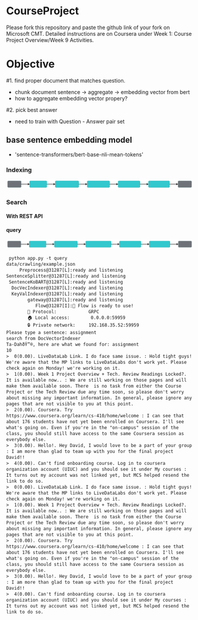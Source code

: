 # CourseProject

Please fork this repository and paste the github link of your fork on Microsoft CMT. Detailed instructions are on Coursera under Week 1: Course Project Overview/Week 9 Activities.

# Objective 
#1. find proper document that matches question.
  - chunk document sentence -> aggregate -> embedding vector from bert
  - how to aggregate embedding vector propery? 
    
#2. pick best answer 
  - need to train with Question - Answer pair set
## base sentence embedding model  
  - 'sentence-transformers/bert-base-nli-mean-tokens'

### Indexing
![](index.svg)


### Search
#### With REST API
#### query
![](query.svg)
```
 python app.py -t query
data/crawling/example.json
     Preprocess@31287[L]:ready and listening
SentenceSplitter@31287[L]:ready and listening
 SentenceKoBART@31287[L]:ready and listening
  DocVecIndexer@31287[L]:ready and listening
  KeyValIndexer@31287[L]:ready and listening
        gateway@31287[L]:ready and listening
           Flow@31287[I]:🎉 Flow is ready to use!
        🔗 Protocol:            GRPC
        🏠 Local access:        0.0.0.0:59959
        🔒 Private network:     192.168.35.52:59959
Please type a sentence: assignment
search from DocVectorIndexer
Ta-DahðŸ”®, here are what we found for: assignment
10
>  0(0.00). LiveDataLab Link. I do face same issue. : Hold tight guys! We're aware that the MP links to LiveDataLabs don't work yet. Please check again on Monday! we're working on it.
>  1(0.00). Week 1 Project Overview + Tech. Review Readings Locked?. It is available now.. : We are still working on those pages and will make them available soon. There  is no task from either the Course Project or the Tech Review due any time soon, so please don't worry about missing any important information. In general, please ignore any pages that are not visible to you at this point.
>  2(0.00). Coursera. Try
https://www.coursera.org/learn/cs-410/home/welcome : I can see that about 176 students have not yet been enrolled on Coursera. I'll see what's going on. Even if you're in the "on-campus" session of the class, you should still have access to the same Coursera session as everybody else.
>  3(0.00). Hello!. Hey David, I would love to be a part of your group : I am more than glad to team up with you for the final project David!!
>  4(0.00). Can't find onboarding course. Log in to coursera organization account (UIUC) and you should see it under My courses : It turns out my account was not linked yet, but MCS helped resend the link to do so.
>  0(0.00). LiveDataLab Link. I do face same issue. : Hold tight guys! We're aware that the MP links to LiveDataLabs don't work yet. Please check again on Monday! we're working on it.
>  1(0.00). Week 1 Project Overview + Tech. Review Readings Locked?. It is available now.. : We are still working on those pages and will make them available soon. There  is no task from either the Course Project or the Tech Review due any time soon, so please don't worry about missing any important information. In general, please ignore any pages that are not visible to you at this point.
>  2(0.00). Coursera. Try
https://www.coursera.org/learn/cs-410/home/welcome : I can see that about 176 students have not yet been enrolled on Coursera. I'll see what's going on. Even if you're in the "on-campus" session of the class, you should still have access to the same Coursera session as everybody else.
>  3(0.00). Hello!. Hey David, I would love to be a part of your group : I am more than glad to team up with you for the final project David!!
>  4(0.00). Can't find onboarding course. Log in to coursera organization account (UIUC) and you should see it under My courses : It turns out my account was not linked yet, but MCS helped resend the link to do so.
```